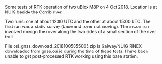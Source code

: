 Some tests of RTK operation of two uBlox M8P on 4 Oct 2018. Location is
at NUIG beside the Corrib river.

Two runs: one at about 12:00 UTC and the other at about 15:00 UTC. The
first run was a static survey (base and rover not moving). The secon
run involved movign the rover along the two sides of a small section
of the river trail.

File osi_gnss_download_20181005055005.zip is Galway/NUIG RINEX downloaded 
from gnss.osi.ie during the time of these tests.
I have been unable to get post-processed RTK working using this base
station.



